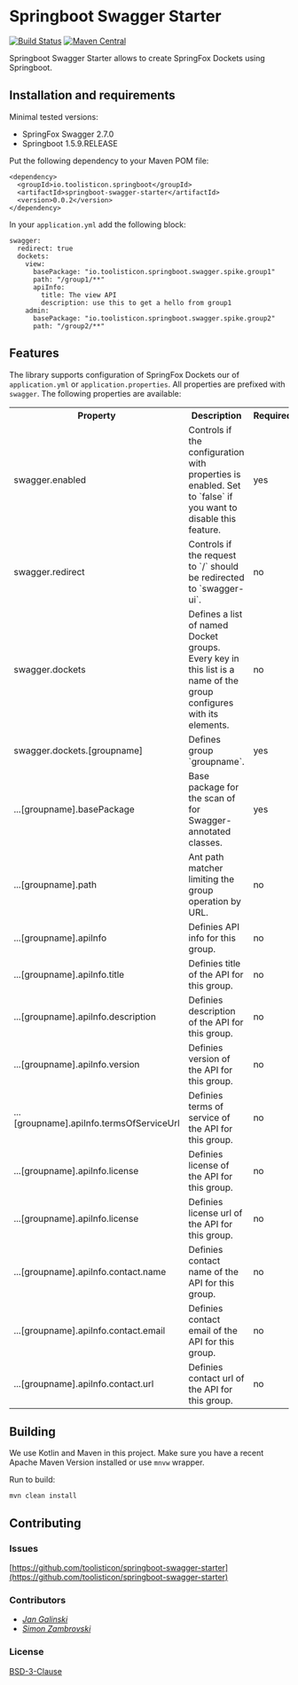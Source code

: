 # Springboot Swagger Starter

[![Build Status](https://travis-ci.org/toolisticon/springboot-swagger-starter.svg?branch=master)](https://travis-ci.org/toolisticon/springboot-swagger-starter) 
[![Maven Central](https://maven-badges.herokuapp.com/maven-central/io.toolisticon.springboot/springboot-swagger-starter/badge.svg)](https://maven-badges.herokuapp.com/maven-central/io.toolisticon.springboot/springboot-swagger-starter)

Springboot Swagger Starter allows to create SpringFox Dockets using Springboot.

## Installation and requirements

Minimal tested versions:

- SpringFox Swagger 2.7.0
- Springboot 1.5.9.RELEASE

Put the following dependency to your Maven POM file:

    <dependency>
      <groupId>io.toolisticon.springboot</groupId>
      <artifactId>springboot-swagger-starter</artifactId>
      <version>0.0.2</version>
    </dependency>
    
    
In your `application.yml` add the following block:

    swagger:
      redirect: true
      dockets:
        view:
          basePackage: "io.toolisticon.springboot.swagger.spike.group1"
          path: "/group1/**"
          apiInfo:
            title: The view API
            description: use this to get a hello from group1
        admin:
          basePackage: "io.toolisticon.springboot.swagger.spike.group2"
          path: "/group2/**"
    
## Features 

The library supports configuration of SpringFox Dockets our of `application.yml` or `application.properties`. 
All properties are prefixed with `swagger`. The following properties are available:

<table>
  <tr>
    <th>Property</th><th>Description</th><th>Required</th><th>Default</th><th>Example</th>
  </tr>
  <tr>
    <td>swagger.enabled</td><td>Controls if the configuration with properties is enabled. Set to `false` if you want to disable this feature.</td><td>yes</td><td>true</td><td>false</td>
  </tr>
  <tr>
    <td>swagger.redirect</td><td>Controls if the request to `/` should be redirected to `swagger-ui`.</td><td>no</td><td>false</td><td>true</td>
  </tr>
  <tr>
    <td>swagger.dockets</td><td>Defines a list of named Docket groups. Every key in this list is a name of the group configures with its elements.</td><td>no</td><td>empty</td><td>see below</td>
  </tr>
  <tr>
    <td>swagger.dockets.[groupname]</td><td>Defines group `groupname`.</td><td>yes</td><td></td><td>myGroup</td>
  </tr>
  <tr>
    <td>...[groupname].basePackage</td><td>Base package for the scan of for Swagger-annotated classes.</td><td>yes</td><td>empty</td><td>io.toolisticon.rest</td>
  </tr>
  <tr>
    <td>...[groupname].path</td><td>Ant path matcher limiting the group operation by URL.</td><td>no</td><td>/**</td><td>"/mygroup/**"</td>
  </tr>
  <tr>
    <td>...[groupname].apiInfo</td><td>Definies API info for this group.</td><td>no</td><td></td><td>see below</td>
  </tr>
  <tr>
    <td>...[groupname].apiInfo.title</td><td>Definies title of the API for this group.</td><td>no</td><td></td><td>My API</td>
  </tr>
  <tr>
    <td>...[groupname].apiInfo.description</td><td>Definies description of the API for this group.</td><td>no</td><td></td><td>This is a nice API.</td>
  </tr>
  <tr>
    <td>...[groupname].apiInfo.version</td><td>Definies version of the API for this group.</td><td>no</td><td></td><td>1</td>
  </tr>
  <tr>
    <td>...[groupname].apiInfo.termsOfServiceUrl</td><td>Definies terms of service of the API for this group.</td><td>no</td><td></td><td>Use on your own risk.</td>
  </tr>
  <tr>
    <td>...[groupname].apiInfo.license</td><td>Definies license of the API for this group.</td><td>no</td><td></td><td>APACHE 2.0</td>
  </tr>
  <tr>
    <td>...[groupname].apiInfo.license</td><td>Definies license url of the API for this group.</td><td>no</td><td></td><td>http://my-license.com/license/</td>
  </tr>
  <tr>
    <td>...[groupname].apiInfo.contact.name</td><td>Definies contact name of the API for this group.</td><td>no</td><td></td><td>Kermit The Frog</td>
  </tr>
  <tr>
    <td>...[groupname].apiInfo.contact.email</td><td>Definies contact email of the API for this group.</td><td>no</td><td></td><td>kermit@muppetshow.biz</td>
  </tr>
  <tr>
    <td>...[groupname].apiInfo.contact.url</td><td>Definies contact url of the API for this group.</td><td>no</td><td></td><td>http://muppetshow.biz</td>
  </tr>
</table>


## Building

We use Kotlin and Maven in this project. Make sure you have a recent Apache Maven Version installed or use `mnvw` wrapper.

Run to build: 

    mvn clean install  


## Contributing

### Issues

[https://github.com/toolisticon/springboot-swagger-starter](https://github.com/toolisticon/springboot-swagger-starter)

### Contributors

*  _[Jan Galinski](https://github.com/galinski)_
*  _[Simon Zambrovski](https://github.com/zambrovski)_

### License

[BSD-3-Clause](https://github.com/toolisticon/springboot-swagger-starter/blob/master/LICENSE)


